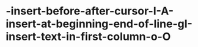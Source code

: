 # -insert-before-after-cursor-I-A-insert-at-beginning-end-of-line-gI-insert-text-in-first-column-o-O